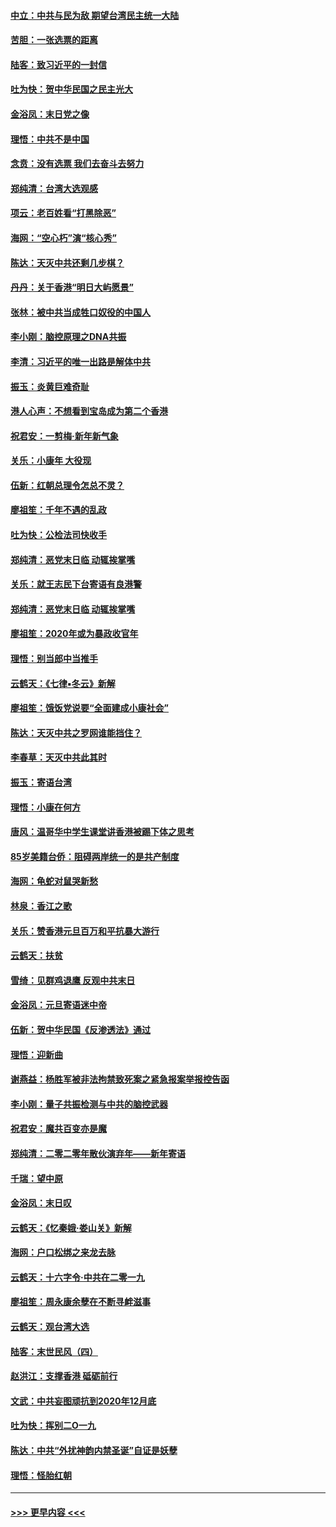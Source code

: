 #### [中立：中共与民为敌 期望台湾民主统一大陆](../pages/nsc993/n11790392.md?t=01140102) 
#### [苦胆：一张选票的距离](../pages/nsc993/n11788914.md?t=01140102) 
#### [陆客：致习近平的一封信](../pages/nsc993/n11788867.md?t=01140102) 
#### [吐为快：贺中华民国之民主光大](../pages/nsc993/n11788618.md?t=01140102) 
#### [金浴凤：末日党之像](../pages/nsc993/n11787475.md?t=01140102) 
#### [理悟：中共不是中国](../pages/nsc993/n11787463.md?t=01140102) 
#### [念贲：没有选票  我们去奋斗去努力](../pages/nsc993/n11787398.md?t=01140102) 
#### [郑纯清：台湾大选观感](../pages/nsc993/n11786210.md?t=01140102) 
#### [项云：老百姓看“打黑除恶”](../pages/nsc993/n11785398.md?t=01140102) 
#### [海网：“空心朽”演“核心秀”](../pages/nsc993/n11783874.md?t=01140102) 
#### [陈达：天灭中共还剩几步棋？](../pages/nsc993/n11783719.md?t=01140102) 
#### [丹丹：关于香港“明日大屿愿景”](../pages/nsc993/n11783273.md?t=01140102) 
#### [张林：被中共当成牲口奴役的中国人](../pages/nsc993/n11782397.md?t=01140102) 
#### [李小刚：脑控原理之DNA共振](../pages/nsc993/n11780962.md?t=01140102) 
#### [李清：习近平的唯一出路是解体中共](../pages/nsc993/n11780866.md?t=01140102) 
#### [振玉：炎黄巨难奇耻](../pages/nsc993/n11779632.md?t=01140102) 
#### [港人心声：不想看到宝岛成为第二个香港](../pages/nsc993/n11778817.md?t=01140102) 
#### [祝君安：一剪梅‧新年新气象](../pages/nsc993/n11776340.md?t=01140102) 
#### [关乐：小康年 大役现](../pages/nsc993/n11774213.md?t=01140102) 
#### [伍新：红朝总理令怎总不灵？](../pages/nsc993/n11770813.md?t=01140102) 
#### [廖祖笙：千年不遇的乱政](../pages/nsc993/n11770373.md?t=01140102) 
#### [吐为快：公检法司快收手](../pages/nsc993/n11770359.md?t=01140102) 
#### [郑纯清：恶党末日临 动辄挨掌嘴](../pages/nsc993/n11769912.md?t=01140102) 
#### [关乐：就王志民下台寄语有良港警](../pages/nsc993/n11769903.md?t=01140102) 
#### [郑纯清：恶党末日临 动辄挨掌嘴](../pages/nsc993/n11769356.md?t=01140102) 
#### [廖祖笙：2020年或为暴政收官年](../pages/nsc993/n11768216.md?t=01140102) 
#### [理悟：别当郎中当推手](../pages/nsc993/n11768243.md?t=01140102) 
#### [云鹤天：《七律▪冬云》新解](../pages/nsc993/n11768204.md?t=01140102) 
#### [廖祖笙：饿饭党说要“全面建成小康社会”](../pages/nsc993/n11767482.md?t=01140102) 
#### [陈达：天灭中共之罗网谁能挡住？](../pages/nsc993/n11767465.md?t=01140102) 
#### [李春草：天灭中共此其时](../pages/nsc993/n11767452.md?t=01140102) 
#### [振玉：寄语台湾](../pages/nsc993/n11767432.md?t=01140102) 
#### [理悟：小康在何方](../pages/nsc993/n11767394.md?t=01140102) 
#### [唐风：温哥华中学生课堂讲香港被踢下体之思考](../pages/nsc993/n11766848.md?t=01140102) 
#### [85岁美籍台侨：阻碍两岸统一的是共产制度](../pages/nsc993/n11765043.md?t=01140102) 
#### [海网：龟蛇对鼠哭新愁](../pages/nsc993/n11764895.md?t=01140102) 
#### [林泉：香江之歌](../pages/nsc993/n11764415.md?t=01140102) 
#### [关乐：赞香港元旦百万和平抗暴大游行](../pages/nsc993/n11764382.md?t=01140102) 
#### [云鹤天：扶贫](../pages/nsc993/n11764245.md?t=01140102) 
#### [雪绮：见群鸡退鹰  反观中共末日](../pages/nsc993/n11762112.md?t=01140102) 
#### [金浴凤：元旦寄语迷中帝](../pages/nsc993/n11761788.md?t=01140102) 
#### [伍新：贺中华民国《反渗透法》通过](../pages/nsc993/n11761994.md?t=01140102) 
#### [理悟：迎新曲](../pages/nsc993/n11761152.md?t=01140102) 
#### [谢燕益：杨胜军被非法拘禁致死案之紧急报案举报控告函](../pages/nsc993/n11756134.md?t=01140102) 
#### [李小刚：量子共振检测与中共的脑控武器](../pages/nsc993/n11754518.md?t=01140102) 
#### [祝君安：魔共百变亦是魔](../pages/nsc993/n11754469.md?t=01140102) 
#### [郑纯清：二零二零年散伙演弃年——新年寄语](../pages/nsc993/n11754195.md?t=01140102) 
#### [千瑞：望中原](../pages/nsc993/n11754159.md?t=01140102) 
#### [金浴凤：末日叹](../pages/nsc993/n11752359.md?t=01140102) 
#### [云鹤天：《忆秦娥‧娄山关》新解](../pages/nsc993/n11752348.md?t=01140102) 
#### [海网：户口松绑之来龙去脉](../pages/nsc993/n11752328.md?t=01140102) 
#### [云鹤天：十六字令‧中共在二零一九](../pages/nsc993/n11752305.md?t=01140102) 
#### [廖祖笙：周永康余孽在不断寻衅滋事](../pages/nsc993/n11751013.md?t=01140102) 
#### [云鹤天：观台湾大选](../pages/nsc993/n11751007.md?t=01140102) 
#### [陆客：末世民风（四）](../pages/nsc993/n11749203.md?t=01140102) 
#### [赵洪江：支撑香港 砥砺前行](../pages/nsc993/n11748482.md?t=01140102) 
#### [文武：中共妄图顽抗到2020年12月底](../pages/nsc993/n11748446.md?t=01140102) 
#### [吐为快：挥别二O一九](../pages/nsc993/n11748411.md?t=01140102) 
#### [陈达：中共“外扰神韵内禁圣诞”自证是妖孽](../pages/nsc993/n11748226.md?t=01140102) 
#### [理悟：怪胎红朝](../pages/nsc993/n11748206.md?t=01140102) 

----
#### [ >>> 更早内容 <<< ](../indexes/nsc993-earlier.md)
